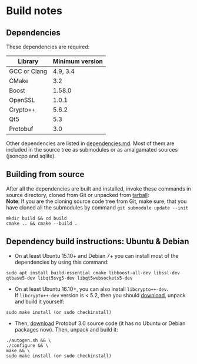 Build notes
===========

Dependencies
------------

These dependencies are required:

| Library      | Minimum version |
|--------------|-----------------|
| GCC or Clang | 4.9, 3.4        |
| CMake        | 3.2             |
| Boost        | 1.58.0          |
| OpenSSL      | 1.0.1           |
| Crypto++     | 5.6.2           |
| Qt5          | 5.3             |
| Protobuf     | 3.0             |

Other dependencies are listed in [dependencies.md](dependencies.md). Most of them are included in the source tree as submodules or as amalgamated sources (jsoncpp and sqlite).

Building from source
--------------------

After all the dependencies are built and installed, invoke these commands in source directory, cloned from Git or unpacked from [tarball](https://releases.librevault.com/sources/librevault_latest.tar.gz):  
**Note**: If you are the cloning source code tree from Git, make sure, that you have cloned all the submodules by command `git submodule update --init`

```
mkdir build && cd build
cmake .. && cmake --build .
```

Dependency build instructions: Ubuntu & Debian
----------------------------------------------

* On at least Ubuntu 15.10+ and Debian 7+ you can install most of the dependencies by using this command:

```
sudo apt install build-essential cmake libboost-all-dev libssl-dev qtbase5-dev libqt5svg5-dev libqt5websockets5-dev
```

* On at least Ubuntu 16.10+, you can also install `libcrypto++-dev`.  
  If `libcrypto++-dev` version is < 5.2, then you should [download](http://www.cryptopp.com/#download), unpack and build it yourself:

```
sudo make install (or sudo checkinstall)
```

* Then, [download](https://github.com/google/protobuf/releases) Protobuf 3.0 source code (it has no Ubuntu or Debian packages now). Then, unpack and build it:

```
./autogen.sh && \
./configure && \
make && \
sudo make install (or sudo checkinstall)
```